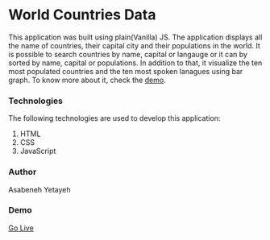 # World Countries Data

This application was built using plain(Vanilla) JS. The application displays all the name of countries, their capital city and their populations in the world. It is possible to search countries by name, capital or langauge or it can by sorted by name, capital or populations. In addition to that, it visualize the ten most populated  countries and the ten most spoken lanagues using bar graph. To know more about it, check the [demo](https://asabeneh.github.io/world-countries-list/).

### Technologies

The following technologies are used to develop this application:

1. HTML
2. CSS
3. JavaScript
   

### Author
Asabeneh Yetayeh
### Demo
[Go Live](https://asabeneh.github.io/world-countries-list/)